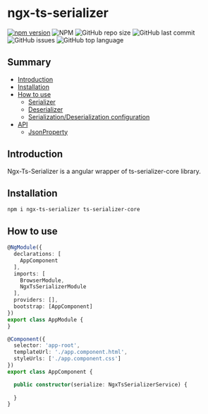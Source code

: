 # ngx-ts-serializer

[![npm version](https://badge.fury.io/js/ts-serializer-core.svg)](https://badge.fury.io/js/ngx-ts-serializer)
![NPM](https://img.shields.io/npm/l/ngx-ts-serializer)
![GitHub repo size](https://img.shields.io/github/repo-size/ts-serializer/ngx-ts-serializer)
![GitHub last commit](https://img.shields.io/github/last-commit/ts-serializer/ngx-ts-serializer)
![GitHub issues](https://img.shields.io/github/issues/ts-serializer/ngx-ts-serializer)
![GitHub top language](https://img.shields.io/github/languages/top/ts-serializer/ngx-ts-serializer)

## Summary

* [Introduction](#introduction)
* [Installation](#installation)
* [How to use](#how-to-use)
    * [Serializer](#serializer)
    * [Deserializer](#deserializer)
    * [Serialization/Deserialization configuration](#serializationdeserialization-configuration)
* [API](#api)
    * [JsonProperty](#jsonproperty)

## Introduction

Ngx-Ts-Serializer is a angular wrapper of ts-serializer-core library.

## Installation

```shell script
npm i ngx-ts-serializer ts-serializer-core
```

## How to use

```typescript
@NgModule({
  declarations: [
    AppComponent
  ],
  imports: [
    BrowserModule,
    NgxTsSerializerModule
  ],
  providers: [],
  bootstrap: [AppComponent]
})
export class AppModule {
}

@Component({
  selector: 'app-root',
  templateUrl: './app.component.html',
  styleUrls: ['./app.component.css']
})
export class AppComponent {

  public constructor(serialize: NgxTsSerializerService) {
    
  }
}
```
